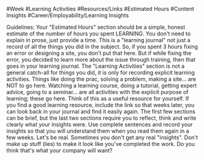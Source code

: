 #Week
#Learning Activities
#Resources/Links
#Estimated Hours
#Content Insights
#Career/Employability/Learning Insights

Guidelines:
Your "Estimated Hours" section should be a simple, honest estimate of the number of hours you spent LEARNING. You don't need to explain in prose, just provide a time.
This is a "learning journal" not just a record of all the things you did in the subject. So, if you spent 3 hours fixing an error or designing a site, you don't put that here. But if while fixing the error, you decided to learn more about the issue through training, then that goes in your learning journal.
The "Learning Activities" section is not a general catch-all for things you did, it is only for recording explicit learning activities. Things like doing the prac, solving a problem, making a site... are NOT to go here. Watching a learning course, doing a tutorial, getting expert advice, going to a seminar... are all activities with the explicit purpose of learning; these go here.
Think of this as a useful resource for yourself. If you find a good learning resource, include the link so that weeks later, you can look back in your journal and find it easily again.
The first few sections can be brief, but the last two sections require you to reflect, think and write clearly what your insights were. Use complete sentences and record your insights so that you will understand them when you read them again in a few weeks.
Let's be real. Sometimes you don't get any real "insights". Don't make up stuff (lies) to make it look like you've completed the work. Do you think that's what your company will want?
